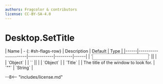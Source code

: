 ```yaml
---
authors: Fragcolor & contributors
license: CC-BY-SA-4.0
---
```



# Desktop.SetTitle

<div class="sh-parameters" markdown="1">
| Name | - {: #sh-flags-row} | Description | Default | Type |
|------|---------------------|-------------|---------|------|
| `<input>` || | | `Object` |
| `<output>` || | | `Object` |
| `Title` |  | The title of the window to look for. | `""` | `String` |

</div>



--8<-- "includes/license.md"
